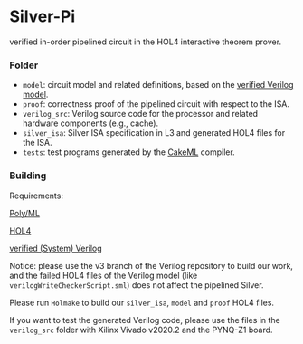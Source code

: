 # Silver-Pi
verified in-order pipelined circuit in the HOL4 interactive theorem prover.

### Folder
- `model`: circuit model and related definitions, based on the [verified Verilog model](https://github.com/CakeML/hardware/tree/v3).
- `proof`: correctness proof of the pipelined circuit with respect to the ISA.
- `verilog_src`: Verilog source code for the processor and related hardware components (e.g., cache).
- `silver_isa`: Silver ISA specification in L3 and generated HOL4 files for the ISA.
- `tests`: test programs generated by the [CakeML](https://github.com/CakeML/cakeml) compiler.

### Building
Requirements:

[Poly/ML](https://github.com/polyml/polyml)

[HOL4](https://github.com/HOL-Theorem-Prover/HOL)

[verified (System) Verilog](https://github.com/CakeML/hardware/tree/v3)

Notice: please use the v3 branch of the Verilog repository to build our work, and the failed HOL4 files of the Verilog model (like `verilogWriteCheckerScript.sml`) does not affect the pipelined Silver.

Please run `Holmake` to build our `silver_isa`, `model` and `proof` HOL4 files.

If you want to test the generated Verilog code, please use the files in the `verilog_src` folder with Xilinx Vivado v2020.2 and the PYNQ-Z1 board.

